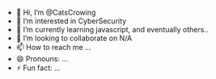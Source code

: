 - 👋 Hi, I’m @CatsCrowing
- 👀 I’m interested in CyberSecurity
- 🌱 I’m currently learning javascript, and eventually others..
- 💞️ I’m looking to collaborate on N/A
- 📫 How to reach me ...
- 😄 Pronouns: ...
- ⚡ Fun fact: ...

<!---
CatsCrowing/CatsCrowing is a ✨ special ✨ repository because its `README.md` (this file) appears on your GitHub profile.
You can click the Preview link to take a look at your changes.
--->
